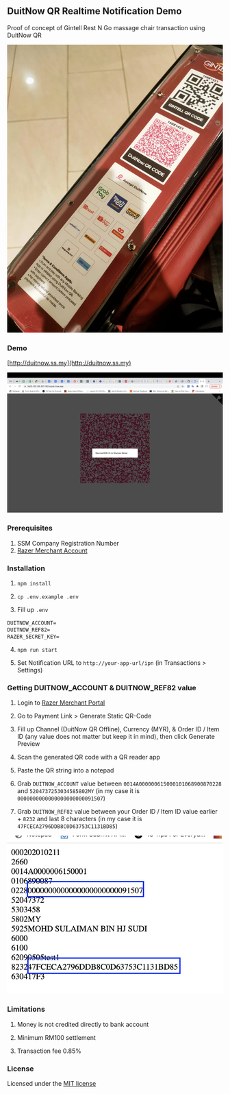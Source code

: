 
## DuitNow QR Realtime Notification Demo

Proof of concept of Gintell Rest N Go massage chair transaction using DuitNow QR

![Massage Chair](/images/massage-chair.jpeg "Massage Chair")

### Demo

[http://duitnow.ss.my](http://duitnow.ss.my)

![Demo](/images/demo.png "Demo")

### Prerequisites

1. SSM Company Registration Number
2. [Razer Merchant Account](https://booster.merchant.razer.com)

### Installation

1. `npm install`

2. `cp .env.example .env`

3. Fill up `.env`

```
DUITNOW_ACCOUNT=
DUITNOW_REF82=
RAZER_SECRET_KEY=
```

4. `npm run start`

5. Set Notification URL to `http://your-app-url/ipn` (in Transactions > Settings)

### Getting DUITNOW_ACCOUNT & DUITNOW_REF82 value

1. Login to [Razer Merchant Portal](https://portal.merchant.razer.com)

2. Go to Payment Link > Generate Static QR-Code

3. Fill up Channel (DuitNow QR Offline), Currency (MYR), & Order ID / Item ID (any value does not matter but keep it in mind), then click Generate Preview

4. Scan the generated QR code with a QR reader app

5. Paste the QR string into a notepad

6. Grab `DUITNOW_ACCOUNT` value between `0014A000000615000101068900870228` and `5204737253034585802MY` (in my case it is `0000000000000000000000091507`)

7. Grab `DUITNOW_REF82` value between your Order ID / Item ID value earlier + `8232` and last 8 characters (in my case it is `47FCECA2796DDB8C0D63753C1131BD85`)

![DuitNow Values](/images/duitnow-values.png "DuitNow Values")

### Limitations

1. Money is not credited directly to bank account

2. Minimum RM100 settlement

3. Transaction fee 0.85%


### License

Licensed under the [MIT license](http://opensource.org/licenses/MIT)


